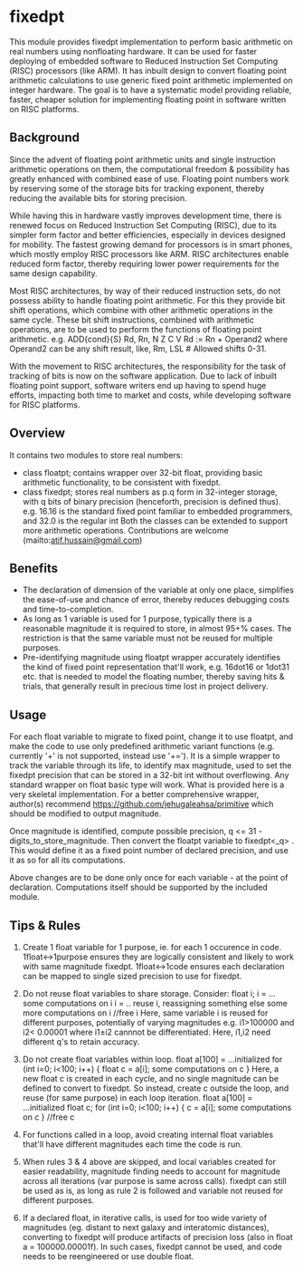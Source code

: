 # fixedpt
This module provides fixedpt<int> implementation to perform basic arithmetic on real numbers using nonfloating hardware. 
It can be used for faster deploying of embedded software to Reduced Instruction Set Computing (RISC) processors (like ARM). 
It has inbuilt design to convert floating point arithmetic calculations to use generic fixed point arithmetic implemented on integer hardware. The goal is to have a systematic model providing reliable, faster, cheaper solution for implementing floating point in software written on RISC platforms.

## Background

Since the advent of floating point arithmetic units and single instruction arithmetic operations on them, the computational freedom & possibility has greatly enhanced with combined ease of use. Floating point numbers work by reserving some of the storage bits for tracking exponent, thereby reducing the available bits for storing precision.

While having this in hardware vastly improves development time, there is renewed focus on Reduced Instruction Set Computing (RISC), due to its simpler form factor and better efficiencies, especially in devices designed for mobility. The fastest growing demand for processors is in smart phones, which mostly employ RISC processors like ARM. RISC architectures enable reduced form factor, thereby requiring lower power requirements for the same design capability.

Most RISC architectures, by way of their reduced instruction sets, do not possess ability to handle floating point arithmetic. For this they provide bit shift operations, which combine with other arithmetic operations in the same cycle. These bit shift instructions, combined with arithmetic operations, are to be used to perform the functions of floating point arithmetic.
	e.g. ADD{cond}{S} Rd, Rn, <Operand2> N Z C V Rd := Rn + Operand2
	where Operand2 can be any shift result, like, 	Rm, LSL #<shift> Allowed shifts 0-31.

With the movement to RISC architectures, the responsibility for the task of tracking of bits is now on the software application. Due to lack of inbuilt floating point support, software writers end up having to spend huge efforts, impacting both time to market and costs, while developing software for RISC platforms.

## Overview
It contains two modules to store real numbers:
* class floatpt; contains wrapper over 32-bit float, providing basic arithmetic functionality, to be consistent with fixedpt.
* class fixedpt<int q>; stores real numbers as p.q form in 32-integer storage, with q bits of binary precision (henceforth, precision is defined thus). e.g. 16.16 is the standard fixed point familiar to embedded programmers, and 32.0 is the regular int
Both the classes can be extended to support more arithmetic operations. Contributions are welcome (mailto:atif.hussain@gmail.com)

## Benefits
* The declaration of dimension of the variable at only one place, simplifies the ease-of-use and chance of error, thereby reduces debugging costs and time-to-completion. 
* As long as 1 variable is used for 1 purpose, typically there is a reasonable magnitude it is required to store, in almost 95+% cases. The restriction is that the same variable must not be reused for multiple purposes. 
* Pre-identifying magnitude using floatpt wrapper accurately identifies the kind of fixed point representation that'll work, e.g. 16dot16 or 1dot31 etc. that is needed to model the floating number, thereby saving hits & trials, that generally result in precious time lost in project delivery. 

## Usage

For each float variable to migrate to fixed point, change it to use floatpt, and make the code to use only predefined arithmetic variant functions (e.g. currently '+' is not supported, instead use '+='). It is a simple wrapper to track the variable through its life, to identify max magnitude, used to set the fixedpt precision that can be stored in a 32-bit int without overflowing. Any standard wrapper on float basic type will work. What is provided here is a very skeletal implementation. For a better comprehensive wrapper, author(s) recommend https://github.com/jehugaleahsa/primitive which should be modified to output magnitude. 

Once magnitude is identified, compute possible precision, q <= 31 - digits_to_store_magnitude. Then convert the floatpt variable to fixedpt<_q> . This would define it as a fixed point number of declared precision, and use it as so for all its computations. 

Above changes are to be done only once for each variable - at the point of declaration. Computations itself should be supported by the included module. 

## Tips & Rules

1. Create 1 float variable for 1 purpose, ie. for each 1 occurence in code.
 1float<->1purpose ensures they are logically consistent and likely to work with same magnitude fixedpt. 
 1float<->1code ensures each declaration can be mapped to single sized precision to use for fixedpt.

2. Do not reuse float variables to share storage. Consider:
    float i;
    i = ...
    some computations on i
    i = .. reuse i, reassigning something else
    some more computations on i
    //free i
 Here, same variable i is reused for different purposes, potentially of varying magnitudes e.g. i1>100000 and i2< 0.00001 where i1±i2 cannnot be differentiated. Here, i1,i2 need different q's to retain accuracy.

3. Do not create float variables within loop. 
    float a[100] = ...initialized
    for (int i=0; i<100; i++) {
      float c = a[i];
      some computations on c
    }
 Here, a new float c is created in each cycle, and no single magnitude can be defined to convert to fixedpt. So instead, create c outside the loop, and reuse (for same purpose) in each loop iteration. 
    float a[100] = ...initialized
    float c;
    for (int i=0; i<100; i++) {
      c = a[i];
      some computations on c
    }
    //free c

4. For functions called in a loop, avoid creating internal float variables that'll have different magnitudes each time the code is run. 

5. When rules 3 & 4 above are skipped, and local variables created for easier readability, 
magnitude finding needs to account for magnitude across all iterations (var purpose is same across calls). fixedpt can still be used as is, as long as rule 2 is followed and variable not reused for different purposes. 

6. If a declared float, in iterative calls, is used for too wide variety of magnitudes (eg. distant to next galaxy and interatomic distances), converting to fixedpt will produce artifacts of precision loss (also in float a = 100000.00001f). In such cases, fixedpt cannot be used, and code needs to be reengineered or use double float. 
